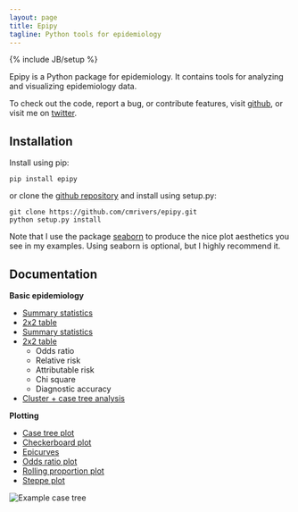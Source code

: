 ```yaml
---
layout: page
title: Epipy
tagline: Python tools for epidemiology
---
```

{% include JB/setup %}


Epipy is a Python package for epidemiology. It contains tools for analyzing and visualizing epidemiology data.

To check out the code, report a bug, or contribute features, visit [github](http://github.com/cmrivers/epipy), or visit me on [twitter](www.twitter.com/cmyeaton).

Installation
------------
Install using pip:

    pip install epipy

or clone the [github repository](http://github.com/cmrivers/epipy) and install using setup.py:

    git clone https://github.com/cmrivers/epipy.git
    python setup.py install


Note that I use the package [seaborn](http://stanford.edu/~mwaskom/software/seaborn/) to produce the nice plot aesthetics you see in my examples. Using seaborn is optional, but I highly recommend it.


Documentation
------------

**Basic epidemiology**

* [Summary statistics](analyses/2015/05/07/summary-stats/)
* [2x2 table](analyses/2015/05/07/summary-stats/)
* [Summary statistics](cmrivers.github.io/epipy/analyses/2015/05/07/summary-stats/)
* [2x2 table](cmrivers.github.io/epipy/analyses/2015/05/07/tables/)
  * Odds ratio
  * Relative risk
  * Attributable risk
  * Chi square
  * Diagnostic accuracy
* [Cluster + case tree analysis](analyses/2015/05/07/case-tree-analyses/)

**Plotting**

* [Case tree plot](plots/2015/05/11/case-tree-plot/)
* [Checkerboard plot](plots/2015/05/11/checkerboard-plot/)
* [Epicurves](plots/2015/05/11/epicurves/)
* [Odds ratio plot](plots/2015/05/11/odds-ratio-plot/)
* [Rolling proportion plot](plots/2015/05/11/rolling-proportion-plot/)
* [Steppe plot](plots/2015/05/11/steppe-plot/)

![Example case tree](https://github.com/cmrivers/epipy/blob/master/figs/example_case_tree.png?raw=true)
